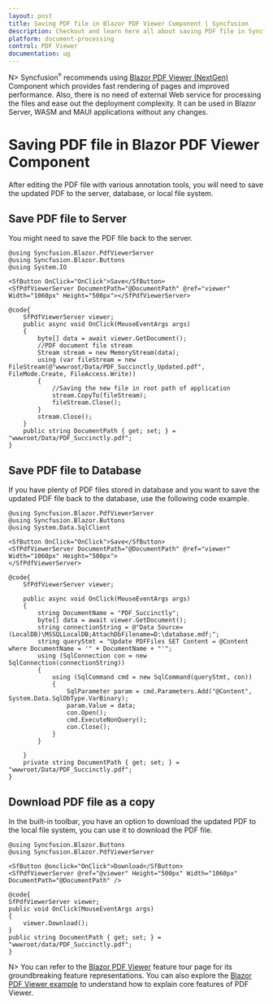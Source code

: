 ```yaml
---
layout: post
title: Saving PDF file in Blazor PDF Viewer Component | Syncfusion
description: Checkout and learn here all about saving PDF file in Syncfusion Blazor PDF Viewer component and more.
platform: document-processing
control: PDF Viewer
documentation: ug
---
```


N> Syncfusion<sup style="font-size:70%">&reg;</sup> recommends using [Blazor PDF Viewer (NextGen)](https://help.syncfusion.com/document-processing/pdf/pdf-viewer/blazor/getting-started/server-side-application) Component which provides fast rendering of pages and improved performance. Also, there is no need of external Web service for processing the files and ease out the deployment complexity. It can be used in Blazor Server, WASM and MAUI applications without any changes.

# Saving PDF file in Blazor PDF Viewer Component

After editing the PDF file with various annotation tools, you will need to save the updated PDF to the server, database, or local file system.

## Save PDF file to Server

You might need to save the PDF file back to the server.

```cshtml
@using Syncfusion.Blazor.PdfViewerServer
@using Syncfusion.Blazor.Buttons
@using System.IO

<SfButton OnClick="OnClick">Save</SfButton>
<SfPdfViewerServer DocumentPath="@DocumentPath" @ref="viewer" Width="1060px" Height="500px"></SfPdfViewerServer>

@code{  
    SfPdfViewerServer viewer;
    public async void OnClick(MouseEventArgs args)
    {
        byte[] data = await viewer.GetDocument();
        //PDF document file stream
        Stream stream = new MemoryStream(data);
        using (var fileStream = new FileStream(@"wwwroot/Data/PDF_Succinctly_Updated.pdf", FileMode.Create, FileAccess.Write))
        {
            //Saving the new file in root path of application
            stream.CopyTo(fileStream);
            fileStream.Close();
        }
        stream.Close();
    }
    public string DocumentPath { get; set; } = "wwwroot/Data/PDF_Succinctly.pdf";
}
```

## Save PDF file to Database

If you have plenty of PDF files stored in database and you want to save the updated PDF file back to the database, use the following code example.

```cshtml
@using Syncfusion.Blazor.PdfViewerServer
@using Syncfusion.Blazor.Buttons
@using System.Data.SqlClient

<SfButton OnClick="OnClick">Save</SfButton>
<SfPdfViewerServer DocumentPath="@DocumentPath" @ref="viewer" Width="1060px" Height="500px">
</SfPdfViewerServer>

@code{
    SfPdfViewerServer viewer;

    public async void OnClick(MouseEventArgs args)
    {
        string DocumentName = "PDF_Succinctly";
        byte[] data = await viewer.GetDocument();
        string connectionString = @"Data Source=(LocalDB)\MSSQLLocalDB;AttachDbFilename=D:\database.mdf;";
        string queryStmt = "Update PDFFiles SET Content = @Content where DocumentName = '" + DocumentName + "'";
        using (SqlConnection con = new SqlConnection(connectionString))
        {
            using (SqlCommand cmd = new SqlCommand(queryStmt, con))
            {
                SqlParameter param = cmd.Parameters.Add("@Content", System.Data.SqlDbType.VarBinary);
                param.Value = data;
                con.Open();
                cmd.ExecuteNonQuery();
                con.Close();
            }
        }

    }
    private string DocumentPath { get; set; } = "wwwroot/Data/PDF_Succinctly.pdf";
}
```

## Download PDF file as a copy

In the built-in toolbar, you have an option to download the updated PDF to the local file system, you can use it to download the PDF file.

```cshtml
@using Syncfusion.Blazor.Buttons
@using Syncfusion.Blazor.PdfViewerServer

<SfButton @onclick="OnClick">Download</SfButton>
<SfPdfViewerServer @ref="@viewer" Height="500px" Width="1060px" DocumentPath="@DocumentPath" />

@code{
SfPdfViewerServer viewer;
public void OnClick(MouseEventArgs args)
{
    viewer.Download();
}
public string DocumentPath { get; set; } = "wwwroot/data/PDF_Succinctly.pdf";
}
```

N> You can refer to the [Blazor PDF Viewer]() feature tour page for its groundbreaking feature representations. You can also explore the [Blazor PDF Viewer example](https://document.syncfusion.com/demos/pdf-viewer/blazor-server/pdf-viewer/default-functionalities?theme=bootstrap5) to understand how to explain core features of PDF Viewer.